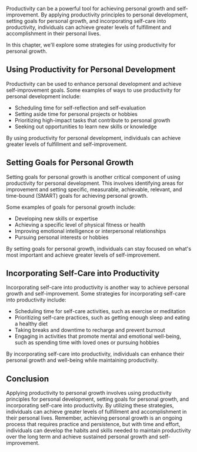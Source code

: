 
Productivity can be a powerful tool for achieving personal growth and self-improvement. By applying productivity principles to personal development, setting goals for personal growth, and incorporating self-care into productivity, individuals can achieve greater levels of fulfillment and accomplishment in their personal lives.

In this chapter, we'll explore some strategies for using productivity for personal growth.

Using Productivity for Personal Development
-------------------------------------------

Productivity can be used to enhance personal development and achieve self-improvement goals. Some examples of ways to use productivity for personal development include:

* Scheduling time for self-reflection and self-evaluation
* Setting aside time for personal projects or hobbies
* Prioritizing high-impact tasks that contribute to personal growth
* Seeking out opportunities to learn new skills or knowledge

By using productivity for personal development, individuals can achieve greater levels of fulfillment and self-improvement.

Setting Goals for Personal Growth
---------------------------------

Setting goals for personal growth is another critical component of using productivity for personal development. This involves identifying areas for improvement and setting specific, measurable, achievable, relevant, and time-bound (SMART) goals for achieving personal growth.

Some examples of goals for personal growth include:

* Developing new skills or expertise
* Achieving a specific level of physical fitness or health
* Improving emotional intelligence or interpersonal relationships
* Pursuing personal interests or hobbies

By setting goals for personal growth, individuals can stay focused on what's most important and achieve greater levels of self-improvement.

Incorporating Self-Care into Productivity
-----------------------------------------

Incorporating self-care into productivity is another way to achieve personal growth and self-improvement. Some strategies for incorporating self-care into productivity include:

* Scheduling time for self-care activities, such as exercise or meditation
* Prioritizing self-care practices, such as getting enough sleep and eating a healthy diet
* Taking breaks and downtime to recharge and prevent burnout
* Engaging in activities that promote mental and emotional well-being, such as spending time with loved ones or pursuing hobbies

By incorporating self-care into productivity, individuals can enhance their personal growth and well-being while maintaining productivity.

Conclusion
----------

Applying productivity to personal growth involves using productivity principles for personal development, setting goals for personal growth, and incorporating self-care into productivity. By utilizing these strategies, individuals can achieve greater levels of fulfillment and accomplishment in their personal lives. Remember, achieving personal growth is an ongoing process that requires practice and persistence, but with time and effort, individuals can develop the habits and skills needed to maintain productivity over the long term and achieve sustained personal growth and self-improvement.
